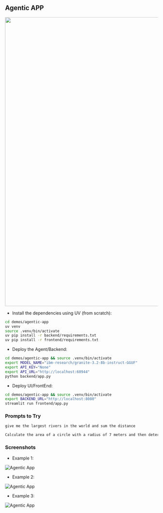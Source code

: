 ## Agentic APP

<img align="center" width="950" src="../../docs/images/agentic1.png">

* Install the dependencies using UV (from scratch):

```bash
cd demos/agentic-app
uv venv
source .venv/bin/activate
uv pip install -r backend/requirements.txt
uv pip install -r frontend/requirements.txt
```

* Deploy the Agent/Backend:

```bash
cd demos/agentic-app && source .venv/bin/activate
export MODEL_NAME="ibm-research/granite-3.2-8b-instruct-GGUF"
export API_KEY="None"
export API_URL="http://localhost:60944"
python backend/app.py
```

* Deploy UI/FrontEnd:

```bash
cd demos/agentic-app && source .venv/bin/activate
export BACKEND_URL="http://localhost:8080"
streamlit run frontend/app.py
```

### Prompts to Try

```md
give me the largest rivers in the world and sum the distance
```

```md
Calculate the area of a circle with a radius of 7 meters and then determine how many such circles would fit into a square with a side length of 100 meters
```

### Screenshots

* Example 1:

![Agentic App](../../docs/images/01-01-agentic-app.png)

* Example 2:

![Agentic App](../../docs/images/01-02-agentic-app.png)

* Example 3:

![Agentic App](../../docs/images/01-03-agentic-app.png)
